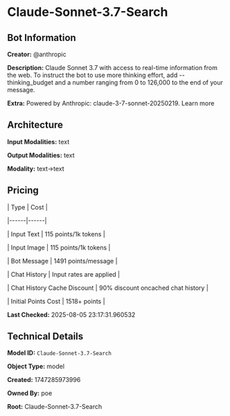 # Claude-Sonnet-3.7-Search

## Bot Information

**Creator:** @anthropic

**Description:** Claude Sonnet 3.7 with access to real-time information from the web.
To instruct the bot to use more thinking effort, add --thinking_budget and a number ranging from 0 to 126,000 to the end of your message.

**Extra:** Powered by Anthropic: claude-3-7-sonnet-20250219. Learn more


## Architecture

**Input Modalities:** text

**Output Modalities:** text

**Modality:** text->text


## Pricing

| Type | Cost |

|------|------|

| Input Text | 115 points/1k tokens |

| Input Image | 115 points/1k tokens |

| Bot Message | 1491 points/message |

| Chat History | Input rates are applied |

| Chat History Cache Discount | 90% discount oncached chat history |

| Initial Points Cost | 1518+ points |


**Last Checked:** 2025-08-05 23:17:31.960532


## Technical Details

**Model ID:** `Claude-Sonnet-3.7-Search`

**Object Type:** model

**Created:** 1747285973996

**Owned By:** poe

**Root:** Claude-Sonnet-3.7-Search
